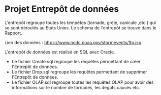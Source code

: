 # Projet Entrepôt de données

L'entrepôt regroupe toutes les tempêtes (tornade, grèle, canicule ,etc.) qui se sont déroulés au Etats Unies. Le schéma de l'entrepôt se trouve dans le Rapport.

Lien des données : https://www.ncdc.noaa.gov/stormevents/ftp.jsp

L'entrepôt de données est réalisé en SQL avec Oracle.

* Le fichier Create.sql regroupe les requêtes permettant de créer l'Entrepôt de données.
* Le fichier Drop.sql regroupe les requêtes permettant de supprimer l'Entrepôt de données.
* Le fichier OLAP.sql regroupe toutes les requêtes OLAP pour avoir des informations sur le nombre de tornades, les degats causés etc.


